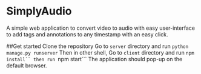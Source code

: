 # SimplyAudio
A simple web application to convert video to audio with easy user-interface to add tags and annotations to any timestamp with an easy click.

##Get started
Clone the repository
Go to `server` directory and run
```python manage.py runserver```
Then in other shell, Go to `client` directory and run
```npm install``
then run
```npm start```
The application should pop-up on the default browser.
